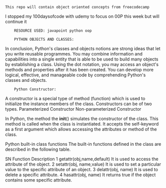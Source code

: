 	This repo will contain object oriented concepts from freecodecamp
I stopped my 100daysofcode with udemy to focus on 00P this week but will continue it

		RESOURCE USED: javapoint python oop

		PYTHON OBJECTS AND CLASSES:
In conclusion, Python's classes and objects notions are strong ideas that let you write reusable programmes. You may combine information and capabilities into a single entity that is able to be used to build many objects by establishing a class. Using the dot notation, you may access an object's methods and properties after it has been created. You can develop more logical, effective, and manageable code by comprehending Python's classes and objects.


		Python Constructor:
A constructor is a special type of method (function) which is used to initialize the instance members of the class.
Constructors can be of two types.
Parameterized Constructor
Non-parameterized Constructor

In Python, the method the __init__() simulates the constructor of the class. This method is called when the class is instantiated. It accepts the self-keyword as a first argument which allows accessing the attributes or method of the class.

Python built-in class functions
The built-in functions defined in the class are described in the following table.

SN	Function	Description
1	getattr(obj,name,default)	It is used to access the attribute of the object.
2	setattr(obj, name,value)	It is used to set a particular value to the specific attribute of an object.
3	delattr(obj, name)	It is used to delete a specific attribute.
4	hasattr(obj, name)	It returns true if the object contains some specific attribute.
